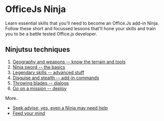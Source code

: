 # OfficeJs Ninja

Learn essential skills that you'll need to become an Office.Js add-in Ninja. Follow these short and focussed lessons that'll hone your skills and train you to be a battle tested Office.js developer.

## Ninjutsu techniques

1. [Geography and weapons -- know the terrain and tools](./lesson-1)  
2. [Ninja sword -- the basics](./lesson-2)  
3. [Legendary skills -- advanced stuff](./lesson-3)  
4. [Disguise and stealth -- add-in commands](./lesson-4)  
5. [Throwing blades -- dialogs](./lesson-5)  
6. [Go on a mission -- deploy](./lesson-7)

More.. 

* [Seek advise; yes, even a Ninja may need help](./help.md)  
* [Feed your mind](./resources.md) 

